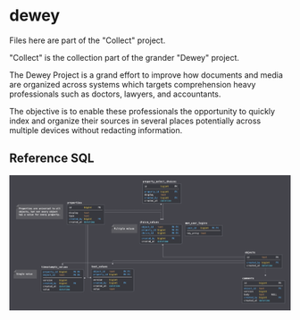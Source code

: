 # dewey

Files here are part of the "Collect" project.

"Collect" is the collection part of the grander "Dewey" project.

The Dewey Project is a grand effort to improve how documents and media are organized across systems which targets comprehension heavy professionals such as doctors, lawyers, and accountants.

The objective is to enable these professionals the opportunity to quickly index and organize their sources in several places potentially across multiple devices without redacting information.

## Reference SQL

![Database diagram](docs/images/2019-02-26-SQL-Database-diagram.png)
